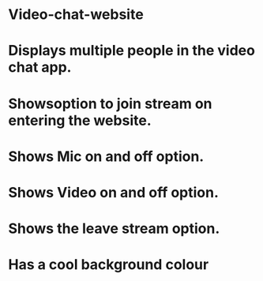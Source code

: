 # Video-chat-website

# Displays multiple people in the video chat app.
# Showsoption to join stream on entering the website.
# Shows Mic on and off option.
# Shows Video on and off option.
# Shows the leave stream option.
# Has a cool background colour
